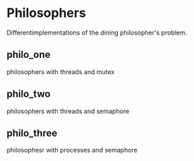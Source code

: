# Philosophers

Differentimplementations of the dining philosopher's problem.

## philo_one
philosophers with threads and mutex

## philo_two
philosophers with threads and semaphore

## philo_three
philosophesr with processes and semaphore
